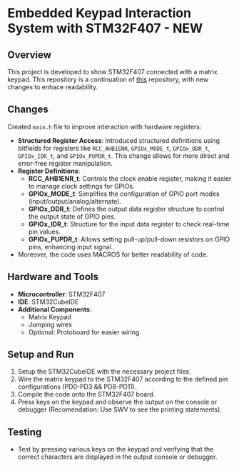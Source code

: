 # Embedded Keypad Interaction System with STM32F407 - NEW

## Overview
This project is developed to show STM32F407 connected with a matrix keypad. This repository is a continuation of [this](https://github.com/Joel-Milla/keypad_interface) repository, with new changes to enhace readability.
## Changes
Created `main.h` file to improve interaction with hardware registers:
- **Structured Register Access**: Introduced structured definitions using bitfields for registers like `RCC_AHB1ENR`, `GPIOx_MODE_t`, `GPIOx_ODR_t`, `GPIOx_IDR_t`, and `GPIOx_PUPDR_t`. This change allows for more direct and error-free register manipulation.
- **Register Definitions**:
  - **RCC_AHB1ENR_t**: Controls the clock enable register, making it easier to manage clock settings for GPIOs.
  - **GPIOx_MODE_t**: Simplifies the configuration of GPIO port modes (input/output/analog/alternate).
  - **GPIOx_ODR_t**: Defines the output data register structure to control the output state of GPIO pins.
  - **GPIOx_IDR_t**: Structure for the input data register to check real-time pin values.
  - **GPIOx_PUPDR_t**: Allows setting pull-up/pull-down resistors on GPIO pins, enhancing input signal.
- Moreover, the code uses MACROS for better readability of code.

## Hardware and Tools
- **Microcontroller**: STM32F407
- **IDE**: STM32CubeIDE
- **Additional Components**:
  - Matrix Keypad
  - Jumping wires
  - Optional: Protoboard for easier wiring

## Setup and Run
1. Setup the STM32CubeIDE with the necessary project files.
2. Wire the matrix keypad to the STM32F407 according to the defined pin configurations (PD0-PD3 && PD8-PD11).
3. Compile the code onto the STM32F407 board.
4. Press keys on the keypad and observe the output on the console or debugger (Recomendation: Use SWV to see the printing statements).

## Testing
- Test by pressing various keys on the keypad and verifying that the correct characters are displayed in the output console or debugger.

